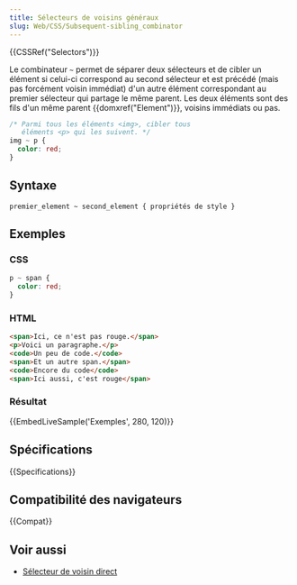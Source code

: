 ```yaml
---
title: Sélecteurs de voisins généraux
slug: Web/CSS/Subsequent-sibling_combinator
---
```


{{CSSRef("Selectors")}}

Le combinateur `~` permet de séparer deux sélecteurs et de cibler un élément si celui-ci correspond au second sélecteur et est précédé (mais pas forcément voisin immédiat) d'un autre élément correspondant au premier sélecteur qui partage le même parent. Les deux éléments sont des fils d'un même parent {{domxref("Element")}}, voisins immédiats ou pas.

```css
/* Parmi tous les éléments <img>, cibler tous
   éléments <p> qui les suivent. */
img ~ p {
  color: red;
}
```

## Syntaxe

```
premier_element ~ second_element { propriétés de style }
```

## Exemples

### CSS

```css
p ~ span {
  color: red;
}
```

### HTML

```html
<span>Ici, ce n'est pas rouge.</span>
<p>Voici un paragraphe.</p>
<code>Un peu de code.</code>
<span>Et un autre span.</span>
<code>Encore du code</code>
<span>Ici aussi, c'est rouge</span>
```

### Résultat

{{EmbedLiveSample('Exemples', 280, 120)}}

## Spécifications

{{Specifications}}

## Compatibilité des navigateurs

{{Compat}}

## Voir aussi

- [Sélecteur de voisin direct](/fr/docs/Web/CSS/Sélecteur_de_voisin_direct)
